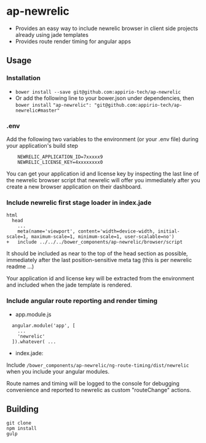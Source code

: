 # ap-newrelic

* Provides an easy way to include newrelic browser in client side projects already using jade templates
* Provides route render timing for angular apps

## Usage

### Installation

* ```bower install --save git@github.com:appirio-tech/ap-newrelic```
* Or add the following line to your bower.json under dependencies, then ```bower install```
  ```"ap-newrelic": "git@github.com:appirio-tech/ap-newrelic#master"```

### .env

Add the following two variables to the environment (or your .env file) during your application's build step
```
	NEWRELIC_APPLICATION_ID=7xxxxx9
	NEWRELIC_LICENSE_KEY=4xxxxxxxx0
```

You can get your application id and license key by inspecting the last line of the newrelic browser script
that newrelic will offer you immediately after you create a new browser application on their dashboard.

### Include newrelic first stage loader in index.jade

```
html
  head
    ...
    meta(name='viewport', content='width=device-width, initial-scale=1, maximum-scale=1, minimum-scale=1, user-scalable=no')
+   include ../../../bower_components/ap-newrelic/browser/script
```

It should be included as near to the top of the head section as possible, immediately after the last
position-sensitive meta tag (this is per newrelic readme ...)

Your application id and license key will be extracted from the environment and included when the jade
template is rendered.

### Include angular route reporting and render timing

* app.module.js
```
  angular.module('app', [
    ...
    'newrelic'
  ]).whatever( ...
```

* index.jade:

Include ```/bower_components/ap-newrelic/ng-route-timing/dist/newrelic``` when you include your angular modules.

Route names and timing will be logged to the console for debugging convenience and reported to newrelic as
custom "routeChange" actions.

## Building
   ```
   git clone
   npm install
   gulp
   ```
